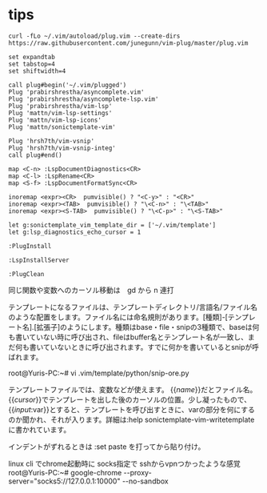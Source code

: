 # tips

```
curl -fLo ~/.vim/autoload/plug.vim --create-dirs https://raw.githubusercontent.com/junegunn/vim-plug/master/plug.vim
```

```
set expandtab
set tabstop=4
set shiftwidth=4

call plug#begin('~/.vim/plugged')
Plug 'prabirshrestha/asyncomplete.vim'
Plug 'prabirshrestha/asyncomplete-lsp.vim'
Plug 'prabirshrestha/vim-lsp'
Plug 'mattn/vim-lsp-settings'
Plug 'mattn/vim-lsp-icons'
Plug 'mattn/sonictemplate-vim'

Plug 'hrsh7th/vim-vsnip'
Plug 'hrsh7th/vim-vsnip-integ'
call plug#end()

map <C-n> :LspDocumentDiagnostics<CR>
map <C-l> :LspRename<CR>
map <S-f> :LspDocumentFormatSync<CR>

inoremap <expr><CR>  pumvisible() ? "<C-y>" : "<CR>"
inoremap <expr><TAB>  pumvisible() ? "\<C-n>" : "\<TAB>"
inoremap <expr><S-TAB>  pumvisible() ? "\<C-p>" : "\<S-TAB>"

let g:sonictemplate_vim_template_dir = ['~/.vim/template']
let g:lsp_diagnostics_echo_cursor = 1
```

```
:PlugInstall

:LspInstallServer

:PlugClean
```

同じ関数や変数へのカーソル移動は　gd から n 連打

テンプレートになるファイルは、テンプレートディレクトリ/言語名/ファイル名のような配置をします。ファイル名には命名規則があります。[種類]-[テンプレート名].[拡張子]のようにします。種類はbase・file・snipの3種類で、baseは何も書いていない時に呼び出され、fileはbuffer名とテンプレート名が一致し、まだ何も書いていないときに呼び出されます。すでに何かを書いているとsnipが呼ばれます。

root@Yuris-PC:~# vi .vim/template/python/snip-ore.py

テンプレートファイルでは、変数などが使えます。
{{_name_}}だとファイル名。{{_cursor_}}でテンプレートを出した後のカーソルの位置。少し凝ったもので、{{_input_:var}}とすると、テンプレートを呼び出すときに、varの部分を何にするのか聞かれ、それが入ります。詳細は:help sonictemplate-vim-writetemplateに書かれています。

インデントがずれるときは :set paste を打ってから貼り付け。

linux cli でchrome起動時に socks指定で sshからvpnつかったような感覚  
root@Yuris-PC:~# google-chrome --proxy-server="socks5://127.0.0.1:10000" --no-sandbox
